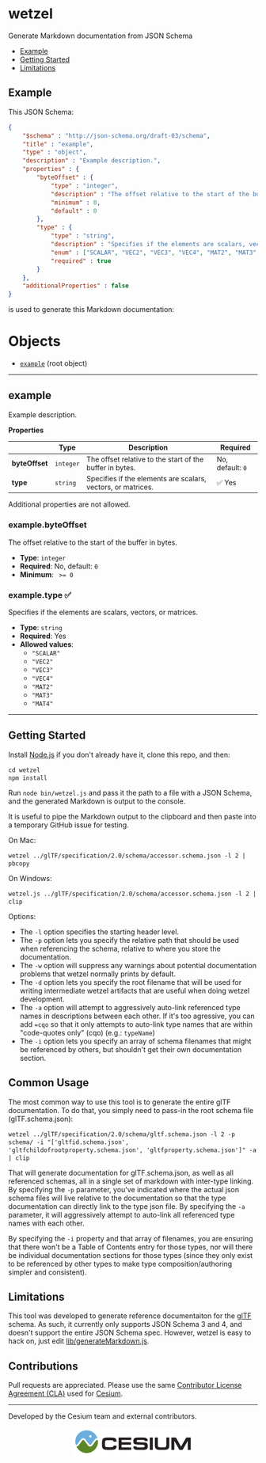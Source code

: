 # wetzel

Generate Markdown documentation from JSON Schema

* [Example](#Example)
* [Getting Started](#Getting-Started)
* [Limitations](#Limitations)

<a name="Example"></a>
## Example

This JSON Schema:
```json
{
    "$schema" : "http://json-schema.org/draft-03/schema",
    "title" : "example",
    "type" : "object",
    "description" : "Example description.",
    "properties" : {
        "byteOffset" : {
            "type" : "integer",
            "description" : "The offset relative to the start of the buffer in bytes.",
            "minimum" : 0,
            "default" : 0
        },
        "type" : {
            "type" : "string",
            "description" : "Specifies if the elements are scalars, vectors, or matrices.",
            "enum" : ["SCALAR", "VEC2", "VEC3", "VEC4", "MAT2", "MAT3", "MAT4"],
            "required" : true
        }
    },
    "additionalProperties" : false
}
```

is used to generate this Markdown documentation:

# Objects
* [`example`](#reference-example) (root object)


---------------------------------------
<a name="reference-example"></a>
## example

Example description.

**Properties**

|   |Type|Description|Required|
|---|----|-----------|--------|
|**byteOffset**|`integer`|The offset relative to the start of the buffer in bytes.|No, default: `0`|
|**type**|`string`|Specifies if the elements are scalars, vectors, or matrices.| :white_check_mark: Yes|

Additional properties are not allowed.

### example.byteOffset

The offset relative to the start of the buffer in bytes.

* **Type**: `integer`
* **Required**: No, default: `0`
* **Minimum**: ` >= 0`

### example.type :white_check_mark:

Specifies if the elements are scalars, vectors, or matrices.

* **Type**: `string`
* **Required**: Yes
* **Allowed values**:
   * `"SCALAR"`
   * `"VEC2"`
   * `"VEC3"`
   * `"VEC4"`
   * `"MAT2"`
   * `"MAT3"`
   * `"MAT4"`

---

<a name="Getting-Started"></a>
## Getting Started

Install [Node.js](https://nodejs.org/en/) if you don't already have it, clone this repo, and then:
```
cd wetzel
npm install
```
Run `node bin/wetzel.js` and pass it the path to a file with a JSON Schema, and the generated Markdown is output to the console.

It is useful to pipe the Markdown output to the clipboard and then paste into a temporary GitHub issue for testing.

On Mac:
```
wetzel ../glTF/specification/2.0/schema/accessor.schema.json -l 2 | pbcopy
```

On Windows:
```
wetzel.js ../glTF/specification/2.0/schema/accessor.schema.json -l 2 | clip
```

Options:
* The `-l` option specifies the starting header level.
* The `-p` option lets you specify the relative path that should be used when referencing the schema, relative to where you store the documentation.
* The `-w` option will suppress any warnings about potential documentation problems that wetzel normally prints by default.
* The `-d` option lets you specify the root filename that will be used for writing intermediate wetzel artifacts that are useful when doing wetzel development.
* The `-a` option will attempt to aggressively auto-link referenced type names in descriptions between each other.  If it's too agressive, you can add `=cqo` so that it only attempts to auto-link type names that are within "code-quotes only" (cqo) (e.g.: ``typeName``)
* The `-i` option lets you specify an array of schema filenames that might be referenced by others, but shouldn't get their own documentation section.

<a name="common-usage"></a>
## Common Usage

The most common way to use this tool is to generate the entire glTF documentation.
To do that, you simply need to pass-in the root schema file (glTF.schema.json):

```
wetzel ../glTF/specification/2.0/schema/gltf.schema.json -l 2 -p schema/ -i "['gltfid.schema.json', 'gltfchildofrootproperty.schema.json', 'gltfproperty.schema.json']" -a | clip
```

That will generate documentation for glTF.schema.json, as well as all referenced schemas,
all in a single set of markdown with inter-type linking.  By specifying the `-p` parameter,
you've indicated where the actual json schema files will live relative to the documentation
so that the type documentation can directly link to the type json file. By specifying the
`-a` parameter, it will aggressively attempt to auto-link all referenced type names with each other.

By specifying the `-i` property and that array of filenames, you are ensuring that there won't
be a Table of Contents entry for those types, nor will there be individual documentation sections
for those types (since they only exist to be referenced by other types to make type composition/authoring
simpler and consistent).

<a name="Limitations"></a>
## Limitations

This tool was developed to generate reference documentaiton for the [glTF](https://github.com/KhronosGroup/glTF) schema.  As such, it currently only supports JSON Schema 3 and 4, and doesn't support the entire JSON Schema spec.  However, wetzel is easy to hack on, just edit [lib/generateMarkdown.js](lib/generateMarkdown.js).

## Contributions

Pull requests are appreciated.  Please use the same [Contributor License Agreement (CLA)](https://github.com/AnalyticalGraphicsInc/cesium/blob/master/CONTRIBUTING.md) used for [Cesium](http://cesiumjs.org/).

---

Developed by the Cesium team and external contributors.
<p align="center">
<a href="http://cesiumjs.org/"><img src="doc/cesium.png" /></a>
</p>
